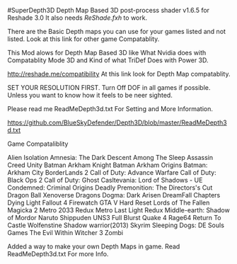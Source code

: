 #SuperDepth3D
Depth Map Based 3D post-process shader v1.6.5 for Reshade 3.0
It also needs *ReShade.fxh* to work.

There are the Basic Depth maps you can use for your games listed and not listed. Look at this link for other game Compatablity.

This Mod alows for Depth Map Based 3D like What Nvidia does with Compatablity Mode 3D and Kind of what TriDef Does with Power 3D. 

http://reshade.me/compatibility
At this link look for Depth Map compatablity.

SET YOUR RESOLUTION FIRST. Turn Off DOF in all games if possible. Unless you want to know how it feels to be neer sighted.

Please read me ReadMeDepth3d.txt For Setting and More Information.

https://github.com/BlueSkyDefender/Depth3D/blob/master/ReadMeDepth3d.txt

Game Compataliblity

Alien Isolation
Amnesia: The Dark Descent
Among The Sleep
Assassin Creed Unity
Batman Arkham Knight
Batman Arkham Origins
Batman: Arkham City
BorderLands 2
Call of Duty: Advance Warfare
Call of Duty: Black Ops 2
Call of Duty: Ghost
Casltevania: Lord of Shadows - UE
Condemned: Criminal Origins
Deadly Premonition: The Directors's Cut
Dragon Ball Xenoverse
Dragons Dogma: Dark Arisen
DreamFall Chapters
Dying Light
Fallout 4
Firewatch
GTA V
Hard Reset
Lords of The Fallen
Magicka 2
Metro 2033 Redux
Metro Last Light Redux
Middle-earth: Shadow of Mordor
Naruto Shippuden UNS3 Full Blurst
Quake 4
Rage64
Return To Castle Wolfenstine
Shadow warrior(2013)
Skyrim
Sleeping Dogs: DE
Souls Games
The Evil Within
Witcher 3
Zombi

Added a way to make your own Depth Maps in game. Read ReadMeDepth3d.txt For more Info.
